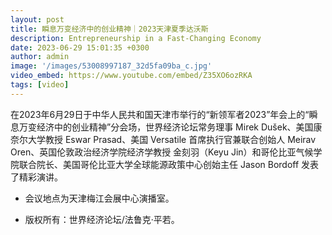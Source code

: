 ```yaml
---
layout: post
title: 瞬息万变经济中的创业精神｜2023天津夏季达沃斯
description: Entrepreneurship in a Fast-Changing Economy
date: 2023-06-29 15:01:35 +0300
author: admin
image: '/images/53008997187_32d5fa09ba_c.jpg'
video_embed: https://www.youtube.com/embed/Z35XO6ozRKA
tags: [video]
---
```


在2023年6月29日于中华人民共和国天津市举行的“新领军者2023”年会上的“瞬息万变经济中的创业精神”分会场，世界经济论坛常务理事 Mirek Dušek、美国康奈尔大学教授 Eswar Prasad、美国 Versatile 首席执行官兼联合创始人 Meirav Oren、英国伦敦政治经济学院经济学教授 金刻羽（Keyu Jin）和哥伦比亚气候学院联合院长、美国哥伦比亚大学全球能源政策中心创始主任 Jason Bordoff 发表了精彩演讲。

* 会议地点为天津梅江会展中心演播室。

* 版权所有：世界经济论坛/法鲁克·平若。

